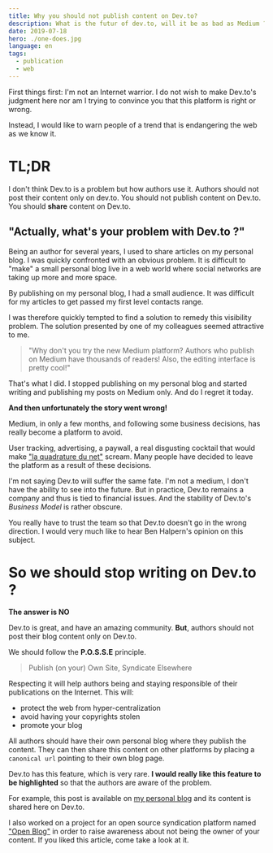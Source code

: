 ```yaml
---
title: Why you should not publish content on Dev.to?
description: What is the futur of dev.to, will it be as bad as Medium ? Will it steal your content under a paywall? Should you only publish your content on a third party site.
date: 2019-07-18
hero: ./one-does.jpg
language: en
tags:
  - publication
  - web
---
```


First things first: I'm not an Internet warrior. I do not wish to make Dev.to's judgment here nor am I trying to convince you that this platform is right or wrong.

Instead, I would like to warn people of a trend that is endangering the web as we know it.

# TL;DR

I don't think Dev.to is a problem but how authors use it. Authors should not post their content only on dev.to. You should not publish content on Dev.to. You should **share** content on Dev.to.

## "Actually, what's your problem with Dev.to ?"

Being an author for several years, I used to share articles on my personal blog. I was quickly confronted with an obvious problem. It is difficult to "make" a small personal blog live in a web world where social networks are taking up more and more space.

By publishing on my personal blog, I had a small audience. It was difficult for my articles to get passed my first level contacts range.

I was therefore quickly tempted to find a solution to remedy this visibility problem. The solution presented by one of my colleagues seemed attractive to me.

> "Why don't you try the new Medium platform? Authors who publish on Medium have thousands of readers! Also, the editing interface is pretty cool!"

That's what I did. I stopped publishing on my personal blog and started writing and publishing my posts on Medium only. And do I regret it today.

**And then unfortunately the story went wrong!**

Medium, in only a few months, and following some business decisions, has really become a platform to avoid.

User tracking, advertising, a paywall, a real disgusting cocktail that would make ["la quadrature du net"](https://www.laquadrature.net/en/) scream. Many people have decided to leave the platform as a result of these decisions.

I'm not saying Dev.to will suffer the same fate. I'm not a medium, I don't have the ability to see into the future. But in practice, Dev.to remains a company and thus is tied to financial issues. And the stability of Dev.to's _Business Model_ is rather obscure.

You really have to trust the team so that Dev.to doesn't go in the wrong direction. I would very much like to hear Ben Halpern's opinion on this subject.

# So we should stop writing on Dev.to ?

**The answer is NO**

Dev.to is great, and have an amazing community. **But**, authors should not post their blog content only on Dev.to.

We should follow the **P.O.S.S.E** principle.

> Publish (on your) Own Site, Syndicate Elsewhere

Respecting it will help authors being and staying responsible of their publications on the Internet. This will:

- protect the web from hyper-centralization
- avoid having your copyrights stolen
- promote your blog

All authors should have their own personal blog where they publish the content. They can then share this content on other platforms by placing a `canonical url` pointing to their own blog page.

Dev.to has this feature, which is very rare. **I would really like this feature to be highlighted** so that the authors are aware of the problem.

For example, this post is available on [my personal blog](https://slashgear.github.io/posts/stop-dev-to/) and its content is shared here on Dev.to.

I also worked on a project for an open source syndication platform named ["Open Blog"](https://open-blog.dev/) in order to raise awareness about not being the owner of your content. If you liked this article, come take a look at it.
